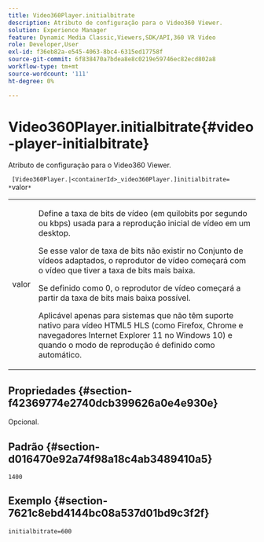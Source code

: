 ```yaml
---
title: Video360Player.initialbitrate
description: Atributo de configuração para o Video360 Viewer.
solution: Experience Manager
feature: Dynamic Media Classic,Viewers,SDK/API,360 VR Video
role: Developer,User
exl-id: f36eb82a-e545-4063-8bc4-6315ed17758f
source-git-commit: 6f838470a7bdea8e8c0219e59746ec82ecd802a8
workflow-type: tm+mt
source-wordcount: '111'
ht-degree: 0%

---
```


# Video360Player.initialbitrate{#video-player-initialbitrate}

Atributo de configuração para o Video360 Viewer.

` [Video360Player.|<containerId>_video360Player.]initialbitrate= *`valor`*`

<table id="table_C616483932C2482CA9794DDD7313FD7C"> 
 <tbody> 
  <tr> 
   <td colname="col1"> <p> <span class="codeph"> valor</span> </p> </td> 
   <td colname="col2"> <p> Define a taxa de bits de vídeo (em quilobits por segundo ou kbps) usada para a reprodução inicial de vídeo em um desktop. </p> <p>Se esse valor de taxa de bits não existir no Conjunto de vídeos adaptados, o reprodutor de vídeo começará com o vídeo que tiver a taxa de bits mais baixa. </p> <p>Se definido como <span class="codeph"> 0</span>, o reprodutor de vídeo começará a partir da taxa de bits mais baixa possível. </p> <p>Aplicável apenas para sistemas que não têm suporte nativo para vídeo HTML5 HLS (como Firefox, Chrome e navegadores Internet Explorer 11 no Windows 10) e quando o modo de reprodução é definido como automático. </p> </td> 
  </tr> 
 </tbody> 
</table>

## Propriedades {#section-f42369774e2740dcb399626a0e4e930e}

Opcional.

## Padrão {#section-d016470e92a74f98a18c4ab3489410a5}

`1400`

## Exemplo {#section-7621c8ebd4144bc08a537d01bd9c3f2f}

```
initialbitrate=600
```
